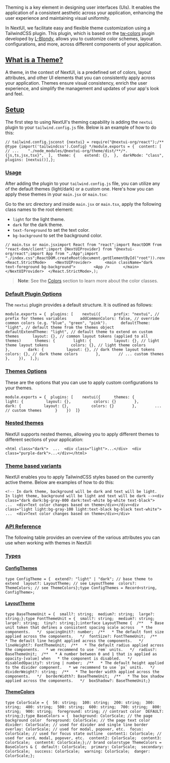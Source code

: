 Theming is a key element in designing user interfaces (UIs). It enables the application of a consistent aesthetic across your application, enhancing the user experience and maintaining visual uniformity.

In NextUI, we facilitate easy and flexible theme customization using a TailwindCSS plugin. This plugin, which is based on the [tw-colors](https://github.com/L-Blondy/tw-colors) plugin developed by [L-Blondy](https://github.com/L-Blondy), allows you to customize color schemes, layout configurations, and more, across different components of your application.

## [What is a Theme?](https://nextui.org/docs/customization/theme#what-is-a-theme)

A theme, in the context of NextUI, is a predefined set of colors, layout attributes, and other UI elements that you can consistently apply across your application. Themes ensure visual consistency, enrich the user experience, and simplify the management and updates of your app's look and feel.

## [Setup](https://nextui.org/docs/customization/theme#setup)

The first step to using NextUI's theming capability is adding the `nextui` plugin to your `tailwind.config.js` file. Below is an example of how to do this:

```
// tailwind.config.jsconst {nextui} = require("@nextui-org/react");/** @type {import('tailwindcss').Config} */module.exports = {  content: [    // ...    "./node_modules/@nextui-org/theme/dist/**/*.{js,ts,jsx,tsx}",  ],  theme: {    extend: {},  },  darkMode: "class",  plugins: [nextui()],};
```

### [Usage](https://nextui.org/docs/customization/theme#usage)

After adding the plugin to your `tailwind.config.js` file, you can utilize any of the default themes (light/dark) or a custom one. Here's how you can apply these themes in your `main.jsx` or `main.tsx`:

Go to the src directory and inside `main.jsx` or `main.tsx`, apply the following class names to the root element:

-   `light` for the light theme.
-   `dark` for the dark theme.
-   `text-foreground` to set the text color.
-   `bg-background` to set the background color.

```
// main.tsx or main.jsximport React from "react";import ReactDOM from "react-dom/client";import {NextUIProvider} from "@nextui-org/react";import App from "./App";import "./index.css";ReactDOM.createRoot(document.getElementById("root")).render(  <React.StrictMode>    <NextUIProvider>      <main className="dark text-foreground bg-background">        <App />      </main>    </NextUIProvider>  </React.StrictMode>,);
```

> **Note**: See the [Colors](https://nextui.org/docs/customization/colors) section to learn more about the color classes.

### [Default Plugin Options](https://nextui.org/docs/customization/theme#default-plugin-options)

The `nextui` plugin provides a default structure. It is outlined as follows:

```
module.exports = {  plugins: [    nextui({      prefix: "nextui", // prefix for themes variables      addCommonColors: false, // override common colors (e.g. "blue", "green", "pink").      defaultTheme: "light", // default theme from the themes object      defaultExtendTheme: "light", // default theme to extend on custom themes      layout: {}, // common layout tokens (applied to all themes)      themes: {        light: {          layout: {}, // light theme layout tokens          colors: {}, // light theme colors        },        dark: {          layout: {}, // dark theme layout tokens          colors: {}, // dark theme colors        },        // ... custom themes      },    }),  ],};
```

### [Themes Options](https://nextui.org/docs/customization/theme#themes-options)

These are the options that you can use to apply custom configurations to your themes.

```
module.exports = {  plugins: [    nextui({      themes: {        light: {          layout: {},          colors: {}        },        dark: {          layout: {},          colors: {}        },        ... // custom themes      }    })  ]}
```

### [Nested themes](https://nextui.org/docs/customization/theme#nested-themes)

NextUI supports nested themes, allowing you to apply different themes to different sections of your application:

```
<html class="dark">  ...  <div class="light">...</div>  <div class="purple-dark">...</div></html>
```

### [Theme based variants](https://nextui.org/docs/customization/theme#theme-based-variants)

NextUI enables you to apply TailwindCSS styles based on the currently active theme. Below are examples of how to do this:

```
<!-- In dark theme, background will be dark and text will be light.   In light theme, background will be light and text will be dark --><div class="dark dark:bg-gray-800 dark:text-white bg-white text-black">  ...  <div>Text color changes based on theme</div></div><div class="light light:bg-gray-100 light:text-black bg-black text-white">  ...  <div>Text color changes based on theme</div></div>
```

### [API Reference](https://nextui.org/docs/customization/theme#api-reference)

The following table provides an overview of the various attributes you can use when working with themes in NextUI:

### [Types](https://nextui.org/docs/customization/theme#types)

#### [ConfigThemes](https://nextui.org/docs/customization/theme#configthemes)

```
type ConfigTheme = {  extend?: "light" | "dark"; // base theme to extend  layout?: LayoutTheme; // see LayoutTheme  colors?: ThemeColors; // see ThemeColors};type ConfigThemes = Record<string, ConfigTheme>;
```

#### [LayoutTheme](https://nextui.org/docs/customization/theme#layouttheme)

```
type BaseThemeUnit = {  small?: string;  medium?: string;  large?: string;};type FontThemeUnit = {  small?: string;  medium?: string;  large?: string;  tiny?: string;};interface LayoutTheme {  /**   * Base unit token that defines a consistent spacing scale across   * the components.   */  spacingUnit?: number;  /**   * The default font size applied across the components.   */  fontSize?: FontThemeUnit;  /**   * The default line height applied across the components.   */  lineHeight?: FontThemeUnit;  /**   * The default radius applied across the components.   * we recommend to use `rem` units.   */  radius?: BaseThemeUnit;  /**   * A number between 0 and 1 that is applied as opacity-[value] when   * the component is disabled.   */  disabledOpacity?: string | number;  /**   * The default height applied to the divider component.   * we recommend to use `px` units.   */  dividerWeight?: string;  /**   * The border width applied across the components.   */  borderWidth?: BaseThemeUnit;  /**   * The box shadow applied across the components.   */  boxShadow?: BaseThemeUnit;}
```

#### [ThemeColors](https://nextui.org/docs/customization/theme#themecolors)

```
type ColorScale = {  50: string;  100: string;  200: string;  300: string;  400: string;  500: string;  600: string;  700: string;  800: string;  900: string;  foreground: string; // contrast color  DEFAULT: string;};type BaseColors = {  background: ColorScale; // the page background color  foreground: ColorScale; // the page text color  divider: ColorScale; // used for divider and single line border  overlay: ColorScale; // used for modal, popover, etc.  focus: ColorScale; // used for focus state outline  content1: ColorScale; // used for card, modal, popover, etc.  content2: ColorScale;  content3: ColorScale;  content4: ColorScale;};// brand colorstype ThemeColors = BaseColors & {  default: ColorScale;  primary: ColorScale;  secondary: ColorScale;  success: ColorScale;  warning: ColorScale;  danger: ColorScale;};
```